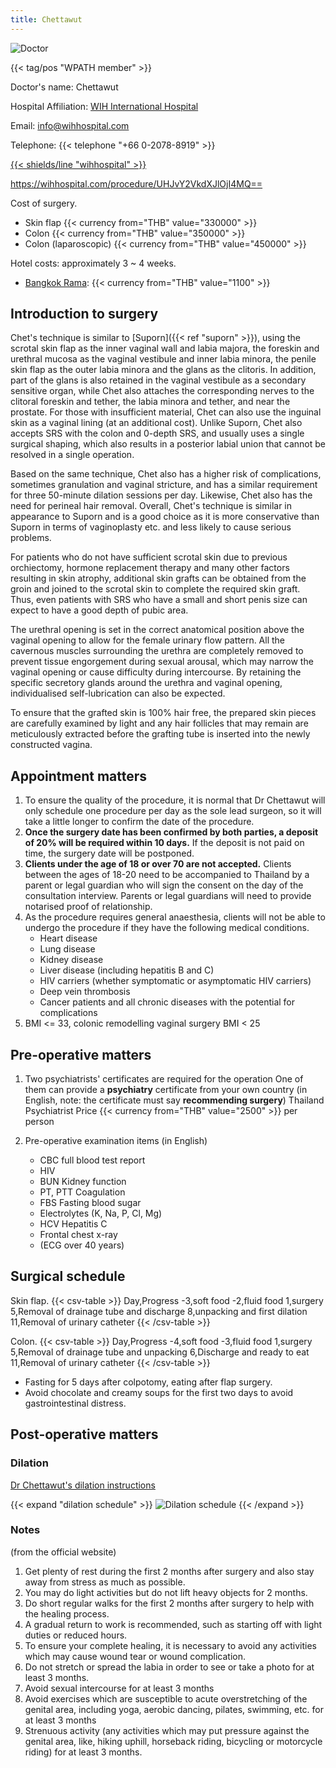 ```yaml
---
title: Chettawut
---
```


![Doctor](/images/srs/thailand/chettawut/doctor.jpg)

{{< tag/pos "WPATH member" >}}

Doctor's name: Chettawut

Hospital Affiliation: [WIH International Hospital](https://goo.gl/maps/oKzSC5dHzwqK1Smm9)

Email: <info@wihhospital.com>

Telephone: {{< telephone "+66 0-2078-8919" >}}

[{{< shields/line "wihhospital" >}}](https://page.line.me/wihhospital)

<https://wihhospital.com/procedure/UHJvY2VkdXJlOjI4MQ==>

Cost of surgery.

- Skin flap {{< currency from="THB" value="330000" >}}
- Colon {{< currency from="THB" value="350000" >}}
- Colon (laparoscopic) {{< currency from="THB" value="450000" >}}

Hotel costs: approximately 3 ~ 4 weeks.

- [Bangkok Rama](https://g.page/BaanSiRi): {{< currency from="THB" value="1100" >}}

## Introduction to surgery

Chet's technique is similar to [Suporn]({{< ref "suporn" >}}), using the scrotal skin flap as the inner vaginal wall and labia majora, the foreskin and urethral mucosa as the vaginal vestibule and inner labia minora, the penile skin flap as the outer labia minora and the glans as the clitoris. In addition, part of the glans is also retained in the vaginal vestibule as a secondary sensitive organ, while Chet also attaches the corresponding nerves to the clitoral foreskin and tether, the labia minora and tether, and near the prostate. For those with insufficient material, Chet can also use the inguinal skin as a vaginal lining (at an additional cost). Unlike Suporn, Chet also accepts SRS with the colon and 0-depth SRS, and usually uses a single surgical shaping, which also results in a posterior labial union that cannot be resolved in a single operation.

Based on the same technique, Chet also has a higher risk of complications, sometimes granulation and vaginal stricture, and has a similar requirement for three 50-minute dilation sessions per day. Likewise, Chet also has the need for perineal hair removal. Overall, Chet's technique is similar in appearance to Suporn and is a good choice as it is more conservative than Suporn in terms of vaginoplasty etc. and less likely to cause serious problems.

For patients who do not have sufficient scrotal skin due to previous orchiectomy, hormone replacement therapy and many other factors resulting in skin atrophy, additional skin grafts can be obtained from the groin and joined to the scrotal skin to complete the required skin graft. Thus, even patients with SRS who have a small and short penis size can expect to have a good depth of pubic area.

The urethral opening is set in the correct anatomical position above the vaginal opening to allow for the female urinary flow pattern. All the cavernous muscles surrounding the urethra are completely removed to prevent tissue engorgement during sexual arousal, which may narrow the vaginal opening or cause difficulty during intercourse. By retaining the specific secretory glands around the urethra and vaginal opening, individualised self-lubrication can also be expected.

To ensure that the grafted skin is 100% hair free, the prepared skin pieces are carefully examined by light and any hair follicles that may remain are meticulously extracted before the grafting tube is inserted into the newly constructed vagina.

## Appointment matters

1. To ensure the quality of the procedure, it is normal that Dr Chettawut will only schedule one procedure per day as the sole lead surgeon, so it will take a little longer to confirm the date of the procedure.
1. **Once the surgery date has been confirmed by both parties, a deposit of 20% will be required within 10 days.** If the deposit is not paid on time, the surgery date will be postponed.
1. **Clients under the age of 18 or over 70 are not accepted.** Clients between the ages of 18-20 need to be accompanied to Thailand by a parent or legal guardian who will sign the consent on the day of the consultation interview. Parents or legal guardians will need to provide notarised proof of relationship.
1. As the procedure requires general anaesthesia, clients will not be able to undergo the procedure if they have the following medical conditions.
   - Heart disease
   - Lung disease
   - Kidney disease
   - Liver disease (including hepatitis B and C)
   - HIV carriers (whether symptomatic or asymptomatic HIV carriers)
   - Deep vein thrombosis
   - Cancer patients and all chronic diseases with the potential for complications
1. BMI <= 33, colonic remodelling vaginal surgery BMI < 25

## Pre-operative matters

1. Two psychiatrists' certificates are required for the operation
   One of them can provide a **psychiatry** certificate from your own country (in English, note: the certificate must say **recommending surgery**)
   Thailand Psychiatrist Price {{< currency from="THB" value="2500" >}} per person

1. Pre-operative examination items (in English)
   - CBC full blood test report
   - HIV
   - BUN Kidney function
   - PT, PTT Coagulation
   - FBS Fasting blood sugar
   - Electrolytes (K, Na, P, Cl, Mg)
   - HCV Hepatitis C
   - Frontal chest x-ray
   - (ECG over 40 years)

## Surgical schedule

Skin flap.
{{< csv-table >}}
Day,Progress
-3,soft food
-2,fluid food
1,surgery
5,Removal of drainage tube and discharge
8,unpacking and first dilation
11,Removal of urinary catheter
{{< /csv-table >}}

Colon.
{{< csv-table >}}
Day,Progress
-4,soft food
-3,fluid food
1,surgery
5,Removal of drainage tube and unpacking
6,Discharge and ready to eat
11,Removal of urinary catheter
{{< /csv-table >}}

- Fasting for 5 days after colpotomy, eating after flap surgery.
- Avoid chocolate and creamy soups for the first two days to avoid gastrointestinal distress.

## Post-operative matters

### Dilation

[Dr Chettawut's dilation instructions](http://www.chet-plasticsurgery.com/dr-chettawuts-vaginal-dilatation-instructions/)

{{< expand "dilation schedule" >}}
![Dilation schedule](/images/srs/thailand/chettawut/Vaginal-Dilation-skin-Graft-last-version.jpg)
{{< /expand >}}

### Notes

(from the official website)

1. Get plenty of rest during the first 2 months after surgery and also stay away from stress as much as possible.
1. You may do light activities but do not lift heavy objects for 2 months.
1. Do short regular walks for the first 2 months after surgery to help with the healing process.
1. A gradual return to work is recommended, such as starting off with light duties or reduced hours.
1. To ensure your complete healing, it is necessary to avoid any activities which may cause wound tear or wound complication.
1. Do not stretch or spread the labia in order to see or take a photo for at least 3 months.
1. Avoid sexual intercourse for at least 3 months
1. Avoid exercises which are susceptible to acute overstretching of the genital area, including yoga, aerobic dancing, pilates, swimming, etc. for at least 3 months
1. Strenuous activity (any activities which may put pressure against the genital area, like, hiking uphill, horseback riding, bicycling or motorcycle riding) for at least 3 months.
